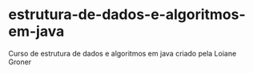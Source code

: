 # estrutura-de-dados-e-algoritmos-em-java
Curso de estrutura de dados e algoritmos em java criado pela Loiane Groner
